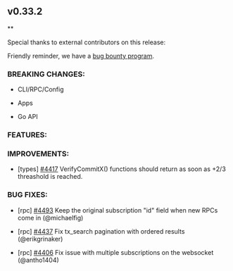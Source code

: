 ## v0.33.2

\*\*

Special thanks to external contributors on this release:

Friendly reminder, we have a [bug bounty
program](https://hackerone.com/tendermint).

### BREAKING CHANGES:

- CLI/RPC/Config

- Apps

- Go API

### FEATURES:

### IMPROVEMENTS:

- [types] [\#4417](https://github.com/tendermint/tendermint/issues/4417) VerifyCommitX() functions should return as soon as +2/3 threashold is reached.

### BUG FIXES:

- [rpc] [\#4493](https://github.com/tendermint/tendermint/pull/4493) Keep the original subscription "id" field when new RPCs come in (@michaelfig)

- [rpc] [\#4437](https://github.com/tendermint/tendermint/pull/4437) Fix tx_search pagination with ordered results (@erikgrinaker)

- [rpc] [\#4406](https://github.com/tendermint/tendermint/pull/4406) Fix issue with multiple subscriptions on the websocket (@antho1404)
